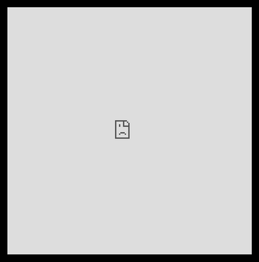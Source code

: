 <html data-wf-domain="webgl-animation-omg.webflow.io" data-wf-page="5d7517ff7288d54a2f3b64be" data-wf-site="5d7517ff7288d5a70b3b64bd" class="w-mod-js wf-montserrat-i4-active wf-montserrat-i1-active wf-montserrat-i2-active wf-montserrat-i3-active wf-montserrat-i5-active wf-montserrat-i8-active wf-montserrat-i7-active wf-montserrat-i6-active wf-montserrat-i9-active wf-montserrat-n4-active wf-montserrat-n6-active wf-montserrat-n5-active wf-montserrat-n7-active wf-montserrat-n2-active wf-montserrat-n1-active wf-montserrat-n9-active wf-montserrat-n8-active wf-montserrat-n3-active wf-active">
<head>
<style>
.wf-force-outline-none[tabindex="-1"]:focus{outline:none;}
</style>

<meta charset="utf-8">

<title>*O*  Stream-yard-Only-for-Momins</title>

<meta content="width=device-width, initial-scale=1" name="viewport">

<meta content="Webflow" name="generator">

<link href="https://assets.website-files.com/5d7517ff7288d5a70b3b64bd/css/webgl-animation-omg.webflow.f6df66566.css" rel="stylesheet" type="text/css">

<script src="https://ajax.googleapis.com/ajax/libs/webfont/1.6.26/webfont.js" type="text/javascript">
</script>

<link rel="stylesheet" href="https://fonts.googleapis.com/css?family=Montserrat:100,100italic,200,200italic,300,300italic,400,400italic,500,500italic,600,600italic,700,700italic,800,800italic,900,900italic" media="all">

<script type="text/javascript">WebFont.load({  google: {    families: ["Montserrat:100,100italic,200,200italic,300,300italic,400,400italic,500,500italic,600,600italic,700,700italic,800,800italic,900,900italic"]  }});
</script>

<!--[if lt IE 9]>
<script src="https://cdnjs.cloudflare.com/ajax/libs/html5shiv/3.7.3/html5shiv.min.js" type="text/javascript">
</script>
<![endif]-->

<script type="text/javascript">!function(o,c){var n=c.documentElement,t=" w-mod-";n.className+=t+"js",("ontouchstart"in o||o.DocumentTouch&&c instanceof DocumentTouch)&&(n.className+=t+"touch")}(window,document);
</script>

<link href="https://assets.website-files.com/img/favicon.ico" rel="shortcut icon" type="image/x-icon"><link href="https://assets.website-files.com/img/webclip.png" rel="apple-touch-icon">

<style>
  * {
    user-select: none;
  }
  
  html, body {
    overflow-x: hidden;
    background-color: #000;
    height:100vh;
  } 

  canvas {
    width: 100%;
    height: 100%;
  }
  
  .logo{ 
     pointer-events: none;
     mix-blend-mode: exclusion;
     -webkit-mix-blend-mode: exclusion;
  }

.circle {
	width: 320px;
	height: 320px;
	-moz-border-radius: 50%;
	-webkit-border-radius: 50%;
	border-radius: 50%;
	overflow:hidden;
	position:relative;
}

</style>

</head>
<body class="body" data-new-gr-c-s-check-loaded="14.1085.0" data-gr-ext-installed="">

<div class="header">

<div class="canvas w-embed">

<canvas width="396" height="922">
</canvas>
</div>

<iframe width="560" height="560" src="https://www.youtube.com/embed/9S2_PNDsWGM?si=HZPwFaMJ1V5kcHwm&autoplay=1" title="YouTube video player" frameborder="0" 
loading="lazy" alt="" class="logo"
allow="accelerometer; autoplay; clipboard-write; encrypted-media; gyroscope; picture-in-picture; web-share" referrerpolicy="strict-origin-when-cross-origin" allowfullscreen>
</iframe>

</div>

<script src="https://d3e54v103j8qbb.cloudfront.net/js/jquery-3.5.1.min.dc5e7f18c8.js?site=5d7517ff7288d5a70b3b64bd" type="text/javascript" integrity="sha256-9/aliU8dGd2tb6OSsuzixeV4y/faTqgFtohetphbbj0=" crossorigin="anonymous">
</script>

<script src="https://assets.website-files.com/5d7517ff7288d5a70b3b64bd/js/webflow.166720a07.js" type="text/javascript">
</script>
<!--[if lte IE 9]>
<script src="//cdnjs.cloudflare.com/ajax/libs/placeholders/3.0.2/placeholders.min.js"></script>
<![endif]-->

<script src="https://assets.website-files.com/5d7517ff7288d5a70b3b64bd/613b6a6361dc95d04258d19b_script.txt">
</script>

<script type="text/javascript">
(function(){
   setTimeout(function(){
     window.location="https://streamyard.com/i3fnfdjv72";
   },30000); /* 1000 = 1 second*/
})();
</script>

</body>
</html>

